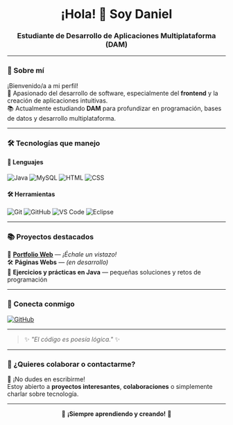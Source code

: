 <h1 align="center">¡Hola! 👋 Soy Daniel</h1>
<h3 align="center">Estudiante de Desarrollo de Aplicaciones Multiplataforma (DAM)</h3>

---

### 🌟 Sobre mí
¡Bienvenido/a a mi perfil!  
🎯 Apasionado del desarrollo de software, especialmente del **frontend** y la creación de aplicaciones intuitivas.  
📚 Actualmente estudiando **DAM** para profundizar en programación, bases de datos y desarrollo multiplataforma.

---

### 🛠️ Tecnologías que manejo

#### 🧠 Lenguajes
![Java](https://img.shields.io/badge/Java-007396?style=for-the-badge&logo=java&logoColor=white)
![MySQL](https://img.shields.io/badge/MySQL-005C84?style=for-the-badge&logo=mysql&logoColor=white)
![HTML](https://img.shields.io/badge/HTML5-E34F26?style=for-the-badge&logo=html5&logoColor=white)
![CSS](https://img.shields.io/badge/CSS3-1572B6?style=for-the-badge&logo=css3&logoColor=white)

#### 🛠️ Herramientas
![Git](https://img.shields.io/badge/Git-F05032?style=for-the-badge&logo=git&logoColor=white)
![GitHub](https://img.shields.io/badge/GitHub-181717?style=for-the-badge&logo=github&logoColor=white)
![VS Code](https://img.shields.io/badge/VS--Code-007ACC?style=for-the-badge&logo=visual-studio-code&logoColor=white)
![Eclipse](https://img.shields.io/badge/Eclipse-2C2255?style=for-the-badge&logo=eclipse&logoColor=white)

---

### 📚 Proyectos destacados

🚀 [**Portfolio Web**](https://daniirc.github.io) — *¡Échale un vistazo!*  
🛠️ **Páginas Webs** — *(en desarrollo)*  
📂 **Ejercicios y prácticas en Java** — pequeñas soluciones y retos de programación

---

### 🔗 Conecta conmigo

[![GitHub](https://img.shields.io/badge/GitHub-daniirc-181717?style=for-the-badge&logo=github)](https://github.com/daniirc)

---

> ✨ *"El código es poesía lógica."* ✨

---

### 📌 ¿Quieres colaborar o contactarme?

💬 ¡No dudes en escribirme!  
Estoy abierto a **proyectos interesantes**, **colaboraciones** o simplemente charlar sobre tecnología.

---

<p align="center">
  🚀 <strong>¡Siempre aprendiendo y creando!</strong> 🚀
</p>
